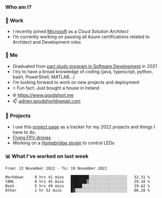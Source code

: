 ### Who am I?

<!--
**goodshort/goodshort** is a ✨ _special_ ✨ repository because its `README.md` (this file) appears on your GitHub profile.
-->
### 💼 Work
- I recently joined [Microsoft](https://www.microsoft.com/) as a _Cloud Solution Architect_
- I’m currently working on passing all Azure certifications related to Architect and Development roles

### 🌱 Me
- Graduated from [part study program in Software Development](https://www.goodshort.me/who-am-i/studies#higher-diploma-in-software-development) in 2021
- I try to have a broad knowledge of coding (java, typescript, python, bash, PowerShell, MATLAB...)
- I'm looking forward to work on new projects and deployment
- ⚡ Fun fact: Just bought a house in Ireland
- 🌐 https://www.goodshort.me
- 📫 adrien.goodshort@gmail.com

### 🚧 Projects

- I use this [project page](https://github.com/users/goodshort/projects/2) as a tracker for my 2022 projects and things I have to do.
- [Flying FPV drones](https://www.youtube.com/watch?v=PdOF5c4RF18&list=PLhU-As_kQhM6L6iwidza6sSdfxEybA7VZ)
- Working on a [Homebridge plugin](https://github.com/goodshort/homebridge-wled-preset) to control LEDs

### 📊 What I've worked on last week

<!--START_SECTION:waka-->

```text
From: 13 November 2022 - To: 19 November 2022

Markdown     9 hrs 41 mins   ████████░░░░░░░░░░░░░░░░░   32.31 %
YAML         8 hrs 45 mins   ███████▒░░░░░░░░░░░░░░░░░   29.18 %
Bash         5 hrs 49 mins   █████░░░░░░░░░░░░░░░░░░░░   19.42 %
Other        1 hr 52 mins    █▓░░░░░░░░░░░░░░░░░░░░░░░   06.28 %
```

<!--END_SECTION:waka-->
